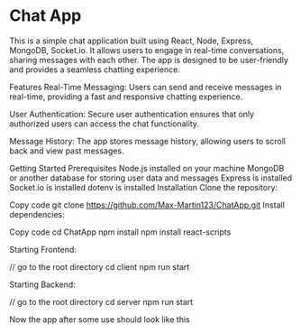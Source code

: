 # Chat App

This is a simple chat application built using React, Node, Express, MongoDB, Socket.io. It allows users to engage in real-time conversations, sharing messages with each other. The app is designed to be user-friendly and provides a seamless chatting experience.

Features
Real-Time Messaging: Users can send and receive messages in real-time, providing a fast and responsive chatting experience.

User Authentication: Secure user authentication ensures that only authorized users can access the chat functionality.

Message History: The app stores message history, allowing users to scroll back and view past messages.

Getting Started
Prerequisites
Node.js installed on your machine
MongoDB or another database for storing user data and messages
Express is installed
Socket.io is installed
dotenv is installed
Installation
Clone the repository:


Copy code
git clone https://github.com/Max-Martin123/ChatApp.git
Install dependencies:


Copy code
cd ChatApp
npm install
npm install react-scripts

Starting Frontend:

// go to the root directory
cd client
npm run start

Starting Backend:

// go to the root directory
cd server
npm run start

Now the app after some use should look like this
